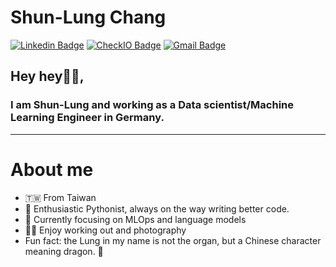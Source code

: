 # Shun-Lung Chang

[![Linkedin Badge](https://img.shields.io/badge/-ShunLungChang-blue?style=flat-square&logo=Linkedin&logoColor=white&link=https://www.linkedin.com/in/slchang/)](https://www.linkedin.com/in/slchang/) [![CheckIO Badge](https://img.shields.io/badge/-ShunLungChang-FFA500?style=flat-square&logo=CheckIO&logoColor=white&link=https://py.checkio.org/user/slchangtw/)](https://py.checkio.org/user/slchangtw/) [![Gmail Badge](https://img.shields.io/badge/-ShunLungChang-c14438?style=flat-square&logo=Gmail&logoColor=white&link=mailto:shunlung.chang@gmail.com)](shunlung.chang@gmail.com)

## Hey hey👋🏻, 

### I am Shun-Lung and working as a Data scientist/Machine Learning Engineer in Germany.
---

# About me

- 🇹🇼 From Taiwan
- 🐍 Enthusiastic Pythonist, always on the way writing better code.
- 🔬 Currently focusing on MLOps and language models
- 💪🏼 Enjoy working out and photography
- Fun fact: the Lung in my name is not the organ, but a Chinese character meaning dragon. 🐉

